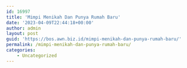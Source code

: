 ```yaml
---
id: 16997
title: 'Mimpi Menikah Dan Punya Rumah Baru'
date: '2023-04-09T22:44:18+00:00'
author: admin
layout: post
guid: 'https://bos.awn.biz.id/mimpi-menikah-dan-punya-rumah-baru/'
permalink: /mimpi-menikah-dan-punya-rumah-baru/
categories:
    - Uncategorized
---
```


